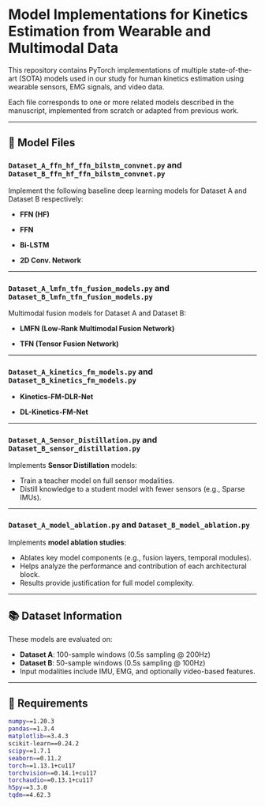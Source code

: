 # Model Implementations for Kinetics Estimation from Wearable and Multimodal Data

This repository contains PyTorch implementations of multiple state-of-the-art (SOTA) models used in our study for human kinetics estimation using wearable sensors, EMG signals, and video data.

Each file corresponds to one or more related models described in the manuscript, implemented from scratch or adapted from previous work.

---

## 📁 Model Files

### `Dataset_A_ffn_hf_ffn_bilstm_convnet.py` and `Dataset_B_ffn_hf_ffn_bilstm_convnet.py`
Implement the following baseline deep learning models for Dataset A and Dataset B respectively:

- **FFN (HF)**  
- **FFN**  

- **Bi-LSTM**  

- **2D Conv. Network**  

---

### `Dataset_A_lmfn_tfn_fusion_models.py` and `Dataset_B_lmfn_tfn_fusion_models.py`
Multimodal fusion models for Dataset A and Dataset B:

- **LMFN (Low-Rank Multimodal Fusion Network)**  

- **TFN (Tensor Fusion Network)**  


---

### `Dataset_A_kinetics_fm_models.py` and `Dataset_B_kinetics_fm_models.py`

- **Kinetics-FM-DLR-Net**  

- **DL-Kinetics-FM-Net**  

---

### `Dataset_A_Sensor_Distillation.py` and `Dataset_B_sensor_distillation.py`
Implements **Sensor Distillation** models:

- Train a teacher model on full sensor modalities.
- Distill knowledge to a student model with fewer sensors (e.g., Sparse IMUs).

---

### `Dataset_A_model_ablation.py` and `Dataset_B_model_ablation.py`
Implements **model ablation studies**:

- Ablates key model components (e.g., fusion layers, temporal modules).
- Helps analyze the performance and contribution of each architectural block.
- Results provide justification for full model complexity.

---

## 📚 Dataset Information

These models are evaluated on:

- **Dataset A**: 100-sample windows (0.5s sampling @ 200Hz)  
- **Dataset B**: 50-sample windows (0.5s sampling @ 100Hz)  
- Input modalities include IMU, EMG, and optionally video-based features.

---

## 🚀 Requirements

```bash
numpy==1.20.3
pandas==1.3.4
matplotlib==3.4.3
scikit-learn==0.24.2
scipy==1.7.1
seaborn==0.11.2
torch==1.13.1+cu117
torchvision==0.14.1+cu117
torchaudio==0.13.1+cu117
h5py==3.3.0
tqdm==4.62.3
